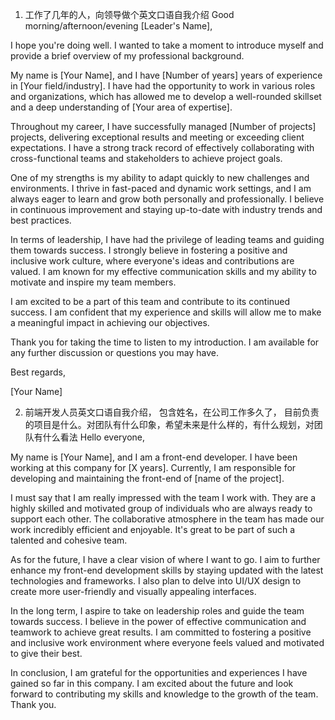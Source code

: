 1. 工作了几年的人，向领导做个英文口语自我介绍
Good morning/afternoon/evening [Leader's Name],

I hope you're doing well. I wanted to take a moment to introduce myself and provide a brief overview of my professional background.

My name is [Your Name], and I have [Number of years] years of experience in [Your field/industry]. I have had the opportunity to work in various roles and organizations, which has allowed me to develop a well-rounded skillset and a deep understanding of [Your area of expertise].

Throughout my career, I have successfully managed [Number of projects] projects, delivering exceptional results and meeting or exceeding client expectations. I have a strong track record of effectively collaborating with cross-functional teams and stakeholders to achieve project goals.

One of my strengths is my ability to adapt quickly to new challenges and environments. I thrive in fast-paced and dynamic work settings, and I am always eager to learn and grow both personally and professionally. I believe in continuous improvement and staying up-to-date with industry trends and best practices.

In terms of leadership, I have had the privilege of leading teams and guiding them towards success. I strongly believe in fostering a positive and inclusive work culture, where everyone's ideas and contributions are valued. I am known for my effective communication skills and my ability to motivate and inspire my team members.

I am excited to be a part of this team and contribute to its continued success. I am confident that my experience and skills will allow me to make a meaningful impact in achieving our objectives.

Thank you for taking the time to listen to my introduction. I am available for any further discussion or questions you may have.

Best regards,

[Your Name]


2. 前端开发人员英文口语自我介绍， 包含姓名，在公司工作多久了， 目前负责的项目是什么。对团队有什么印象，希望未来是什么样的，有什么规划，对团队有什么看法
Hello everyone,

My name is [Your Name], and I am a front-end developer. I have been working at this company for [X years]. Currently, I am responsible for developing and maintaining the front-end of [name of the project].

I must say that I am really impressed with the team I work with. They are a highly skilled and motivated group of individuals who are always ready to support each other. The collaborative atmosphere in the team has made our work incredibly efficient and enjoyable. It's great to be part of such a talented and cohesive team.

As for the future, I have a clear vision of where I want to go. I aim to further enhance my front-end development skills by staying updated with the latest technologies and frameworks. I also plan to delve into UI/UX design to create more user-friendly and visually appealing interfaces.

In the long term, I aspire to take on leadership roles and guide the team towards success. I believe in the power of effective communication and teamwork to achieve great results. I am committed to fostering a positive and inclusive work environment where everyone feels valued and motivated to give their best.

In conclusion, I am grateful for the opportunities and experiences I have gained so far in this company. I am excited about the future and look forward to contributing my skills and knowledge to the growth of the team. Thank you.
